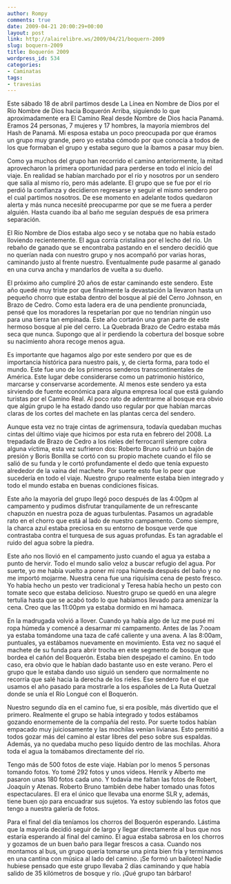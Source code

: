 ```yaml
---
author: Rompy
comments: true
date: 2009-04-21 20:00:29+00:00
layout: post
link: http://alairelibre.ws/2009/04/21/boquern-2009
slug: boquern-2009
title: Boquerón 2009
wordpress_id: 534
categories:
- Caminatas
tags:
- travesias
---
```


Este sábado 18 de abril partimos desde La Línea en Nombre de Dios por el Río Nombre de Dios hacia Boquerón Arriba, siguiendo lo que aproximadamente era El Camino Real desde Nombre de Dios hacia Panamá. Eramos 24 personas, 7 mujeres y 17 hombres, la mayoría miembros del Hash de Panamá. Mi esposa estaba un poco preocupada por que éramos un grupo muy grande, pero yo estaba cómodo por que conocía a todos de los que formaban el grupo y estaba seguro que la íbamos a pasar muy bien.

Como ya muchos del grupo han recorrido el camino anteriormente, la mitad aprovecharon la primera oportunidad para perderse en todo el inicio del viaje. En realidad se habían marchado por el río y nosotros por un sendero que salía al mismo río, pero más adelante. El grupo que se fue por el río perdió la confianza y decidieron regresarse y seguir el mismo sendero por el cual partimos nosotros. De ese momento en adelante todos quedaron alerta y más nunca necesité preocuparme por que se me fuera a perder alguién. Hasta cuando iba al baño me seguían después de esa primera separación.

El Río Nombre de Dios estaba algo seco y se notaba que no había estado lloviendo recientemente. El agua corría cristalina por el lecho del río. Un rebaño de ganado que se encontraba pastando en el sendero decidió que no querían nada con nuestro grupo y nos acompañó por varias horas, caminando justo al frente nuestro. Eventualmente pude pasarme al ganado en una curva ancha y mandarlos de vuelta a su dueño.

El próximo año cumpliré 20 años de estar caminando este sendero. Este año quedé muy triste por que finalmente la devastación la llevaron hasta un pequeño chorro que estaba dentro del bosque al pié del Cerro Johnson, en Brazo de Cedro. Como esta ladera era de una pendiente pronunciada, pensé que los moradores la respetarían por que no tendrían ningún uso para una tierra tan empinada. Este año cortarón una gran parte de este hermoso bosque al pie del cerro. La Quebrada Brazo de Cedro estaba más seca que nunca. Supongo que al ir perdiendo la cobertura del bosque sobre su nacimiento ahora recoge menos agua.

Es importante que hagamos algo por este sendero por que es de importancia histórica para nuestro país, y, de cierta forma, para todo el mundo. Este fue uno de los primeros senderos transcontinentales de América. Este lugar debe considerarse como un patrimonio histórico, marcarse y conservarse acordemente. Al menos este sendero ya esta sirviendo de fuente económica para alguna empresa local que está guíando turistas por el Camino Real. Al poco rato de adentrarme al bosque era obvio que algún grupo le ha estado dando uso regular por que habían marcas claras de los cortes del machete en las plantas cerca del sendero.

Aunque esta vez no traje cintas de agrimensura, todavía quedaban muchas cintas del último viaje que hicimos por esta ruta en febrero del 2008. La trepadada de Brazo de Cedro a los rieles del ferrocarril siempre cobra alguna víctima, esta vez sufrieron dos: Roberto Bruno sufrió un bajón de presión y Boris Bonilla se cortó con su propio machete cuando el filo se salió de su funda y le cortó profundamente el dedo que tenía expuesto alrededor de la vaína del machete. Por suerte esto fue lo peor que sucedería en todo el viaje. Nuestro grupo realmente estaba bien integrado y todo el mundo estaba en buenas condiciones físicas.

Este año la mayoría del grupo llegó poco después de las 4:00pm al campamento y pudimos disfrutar tranquilamente de un refrescante chapuzón en nuestra poza de aguas turbulentas. Pasamos un agradable rato en el chorro que está al lado de nuestro campamento. Como siempre, la charca azul estaba preciosa en su entorno de bosque verde que contrastaba contra el turquesa de sus aguas profundas. Es tan agradable el ruido del agua sobre la piedra.

Este año nos llovió en el campamento justo cuando el agua ya estaba a punto de hervir. Todo el mundo salio veloz a buscar refugio del agua. Por suerte, yo me había vuelto a poner mi ropa húmeda después del baño y no me importó mojarme. Nuestra cena fue una riquísima cena de pesto fresco. Yo había hecho un pesto ver tradicional y Teresa había hecho un pesto con tomate seco que estaba delicioso. Nuestro grupo se quedó en una alegre tertulia hasta que se acabó todo lo que habíamos llevado para amenizar la cena. Creo que las 11:00pm ya estaba dormido en mi hamaca.

En la madrugada volvió a llover. Cuando ya había algo de luz me pusé mi ropa húmeda y comencé a desarmar mi campamento. Antes de las 7:ooam ya estaba tomándome una taza de café caliente y una avena. A las 8:00am, puntuales, ya estábamos nuevamente en movimiento. Esta vez no saqué el machete de su funda para abrir trocha en este segmento de bosque que bordea el cañón del Boquerón. Estaba bien despejado el camino. En todo caso, era obvio que le habían dado bastante uso en este verano. Pero el grupo que le estaba dando uso siguió un sendero que normalmente no recorría que salé hacia la derecha de los rieles. Ese sendero fue el que usamos el año pasado para mostrarle a los españoles de La Ruta Quetzal donde se unía el Río Longué con el Boquerón.

Nuestro segundo día en el camino fue, si era posible, más divertido que el primero. Realmente el grupo se había integrado y todos estábamos gozando enormemente de la compañía del resto. Por suerte todos habían empacado muy juiciosamente y las mochilas venían livianas. Esto permitió a todos gozar más del camino al estar libres del peso sobre sus espaldas. Además, ya no quedaba mucho peso líquido dentro de las mochilas. Ahora toda el agua la tomábamos directamente del río.

Tengo más de 500 fotos de este viaje. Habían por lo menos 5 personas tomando fotos. Yo tomé 292 fotos y unos vídeos. Henrik y Alberto me pasaron unas 180 fotos cada uno. Y todavía me faltan las fotos de Robert, Joaquín y Atenas. Roberto Bruno también debe haber tomado unas fotos espectaculares. El era el único que llevaba una enorme SLR y, además, tiene buen ojo para encuadrar sus sujetos. Ya estoy subiendo las fotos que tengo a nuestra galería de fotos.

Para el final del día teníamos los chorros del Boquerón esperando. Lástima que la mayoría decidió seguir de largo y llegar directamente al bus que nos estaría esperando al final del camino. El agua estaba sabrosa en los chorros y gozamos de un buen baño para llegar frescos a casa. Cuando nos montamos al bus, un grupo quería tomarse una pinta bien fría y terminamos en una cantina con música al lado del camino. ¡Se formó un bailoteo! Nadie hubiese pensado que este grupo llevaba 2 días caminando y que había salido de 35 kilómetros de bosque y río. ¡Qué grupo tan bárbaro!
